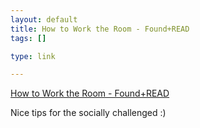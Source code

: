 ```yaml
--- 
layout: default
title: How to Work the Room - Found+READ
tags: []

type: link

---
```

<a href="http://www.foundread.com/view/how-to-work-the-room">How to Work the Room - Found+READ</a>

Nice tips for the socially challenged :)
